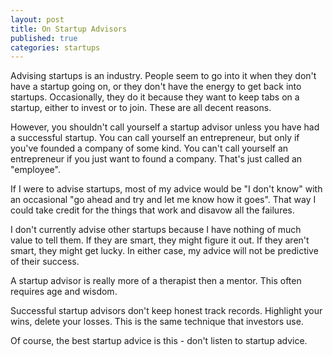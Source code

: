 ```yaml
---
layout: post
title: On Startup Advisors
published: true
categories: startups
---
```

Advising startups is an industry.  People seem to go into it when they don't have a startup going on, or they don't have the energy to get back into startups.  Occasionally, they do it because they want to keep tabs on a startup, either to invest or to join.  These are all decent reasons.

However, you shouldn't call yourself a startup advisor unless you have had a successful startup.  You can call yourself an entrepreneur, but only if you've founded a company of some kind.  You can't call yourself an entrepreneur if you just want to found a company.  That's just called an "employee".

If I were to advise startups, most of my advice would be "I don't know" with an occasional "go ahead and try and let me know how it goes". That way I could take credit for the things that work and disavow all the failures.

I don't currently advise other startups because I have nothing of much value to tell them.  If they are smart, they might figure it out.  If they aren't smart, they might get lucky.  In either case, my advice will not be predictive of their success.

A startup advisor is really more of a therapist then a mentor.  This often requires age and wisdom. 

Successful startup advisors don't keep honest track records.  Highlight your wins, delete your losses.  This is the same technique that investors use.

Of course, the best startup advice is this - don't listen to startup advice.

